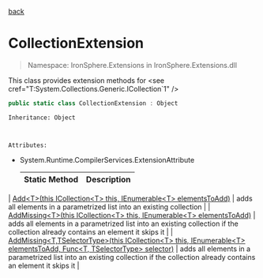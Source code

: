 ﻿[back](/IronSphere.Extensions/types)

# CollectionExtension

> Namespace: IronSphere.Extensions in  IronSphere.Extensions.dll

This class provides extension methods for &lt;see cref=&quot;T:System.Collections.Generic.ICollection`1&quot; /&gt;

```csharp
public static class CollectionExtension : Object
```
    Inheritance: Object


    
    Attributes:
        
* System.Runtime.CompilerServices.ExtensionAttribute




    | Static Method | Description |
    | --- | --- |
| [Add&lt;T&gt;(this ICollection&lt;T&gt; this, IEnumerable&lt;T&gt; elementsToAdd)](CollectionExtension_Add-T-(ICollection-T-,IEnumerable-T-)) | adds all elements in a parametrized list into an existing collection |
| [AddMissing&lt;T&gt;(this ICollection&lt;T&gt; this, IEnumerable&lt;T&gt; elementsToAdd)](CollectionExtension_AddMissing-T-(ICollection-T-,IEnumerable-T-)) | adds all elements in a parametrized list into an existing collection if the collection already contains an element it skips it |
| [AddMissing&lt;T,TSelectorType&gt;(this ICollection&lt;T&gt; this, IEnumerable&lt;T&gt; elementsToAdd, Func&lt;T, TSelectorType&gt; selector)](CollectionExtension_AddMissing-T,TSelectorType-(ICollection-T-,IEnumerable-T-,Func-T,TSelectorType-)) | adds all elements in a parametrized list into an existing collection if the collection already contains an element it skips it |
